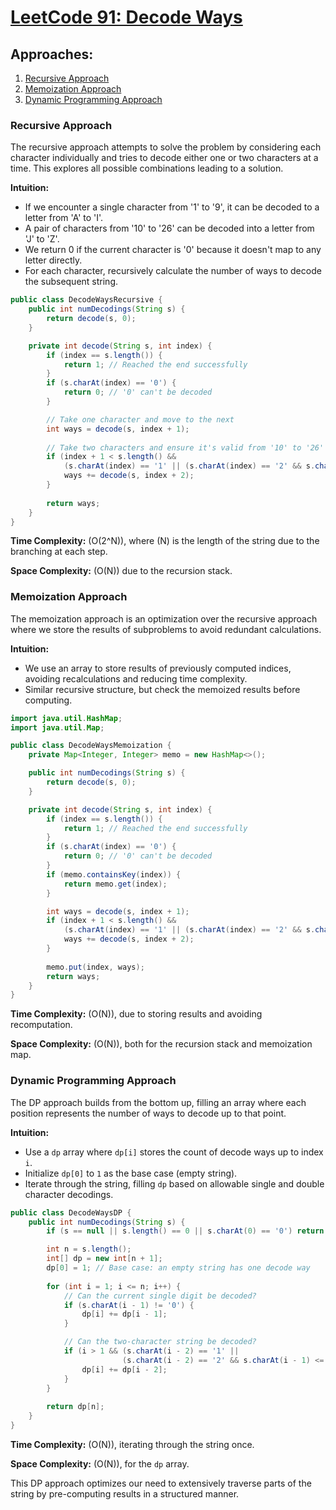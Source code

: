 # [LeetCode 91: Decode Ways](https://leetcode.com/problems/decode-ways/)

## Approaches:
1. [Recursive Approach](#recursive-approach)
2. [Memoization Approach](#memoization-approach)
3. [Dynamic Programming Approach](#dynamic-programming-approach)

### Recursive Approach

The recursive approach attempts to solve the problem by considering each character individually and tries to decode either one or two characters at a time. This explores all possible combinations leading to a solution.

**Intuition:**
- If we encounter a single character from '1' to '9', it can be decoded to a letter from 'A' to 'I'.
- A pair of characters from '10' to '26' can be decoded into a letter from 'J' to 'Z'.
- We return 0 if the current character is '0' because it doesn't map to any letter directly.
- For each character, recursively calculate the number of ways to decode the subsequent string.

```java
public class DecodeWaysRecursive {
    public int numDecodings(String s) {
        return decode(s, 0);
    }

    private int decode(String s, int index) {
        if (index == s.length()) {
            return 1; // Reached the end successfully
        }
        if (s.charAt(index) == '0') {
            return 0; // '0' can't be decoded
        }

        // Take one character and move to the next
        int ways = decode(s, index + 1);
        
        // Take two characters and ensure it's valid from '10' to '26'
        if (index + 1 < s.length() && 
            (s.charAt(index) == '1' || (s.charAt(index) == '2' && s.charAt(index + 1) <= '6'))) {
            ways += decode(s, index + 2);
        }
        
        return ways;
    }
}
```

**Time Complexity:** \(O(2^N)\), where \(N\) is the length of the string due to the branching at each step.

**Space Complexity:** \(O(N)\) due to the recursion stack.

### Memoization Approach

The memoization approach is an optimization over the recursive approach where we store the results of subproblems to avoid redundant calculations.

**Intuition:**
- We use an array to store results of previously computed indices, avoiding recalculations and reducing time complexity.
- Similar recursive structure, but check the memoized results before computing.

```java
import java.util.HashMap;
import java.util.Map;

public class DecodeWaysMemoization {
    private Map<Integer, Integer> memo = new HashMap<>();

    public int numDecodings(String s) {
        return decode(s, 0);
    }

    private int decode(String s, int index) {
        if (index == s.length()) {
            return 1; // Reached the end successfully
        }
        if (s.charAt(index) == '0') {
            return 0; // '0' can't be decoded
        }
        if (memo.containsKey(index)) {
            return memo.get(index);
        }

        int ways = decode(s, index + 1);
        if (index + 1 < s.length() &&
            (s.charAt(index) == '1' || (s.charAt(index) == '2' && s.charAt(index + 1) <= '6'))) {
            ways += decode(s, index + 2);
        }
        
        memo.put(index, ways);
        return ways;
    }
}
```

**Time Complexity:** \(O(N)\), due to storing results and avoiding recomputation.

**Space Complexity:** \(O(N)\), both for the recursion stack and memoization map.

### Dynamic Programming Approach

The DP approach builds from the bottom up, filling an array where each position represents the number of ways to decode up to that point.

**Intuition:**
- Use a `dp` array where `dp[i]` stores the count of decode ways up to index `i`.
- Initialize `dp[0]` to `1` as the base case (empty string).
- Iterate through the string, filling `dp` based on allowable single and double character decodings.

```java
public class DecodeWaysDP {
    public int numDecodings(String s) {
        if (s == null || s.length() == 0 || s.charAt(0) == '0') return 0;

        int n = s.length();
        int[] dp = new int[n + 1];
        dp[0] = 1; // Base case: an empty string has one decode way
        
        for (int i = 1; i <= n; i++) {
            // Can the current single digit be decoded?
            if (s.charAt(i - 1) != '0') {
                dp[i] += dp[i - 1];
            }

            // Can the two-character string be decoded?
            if (i > 1 && (s.charAt(i - 2) == '1' || 
                         (s.charAt(i - 2) == '2' && s.charAt(i - 1) <= '6'))) {
                dp[i] += dp[i - 2];
            }
        }
        
        return dp[n];
    }
}
```

**Time Complexity:** \(O(N)\), iterating through the string once.

**Space Complexity:** \(O(N)\), for the `dp` array. 

This DP approach optimizes our need to extensively traverse parts of the string by pre-computing results in a structured manner.

